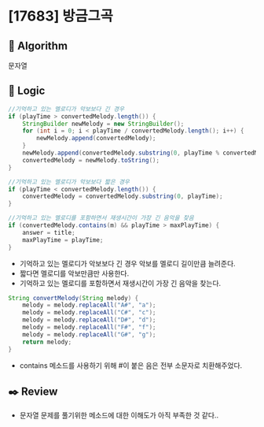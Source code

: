 # [17683] 방금그곡

## :pushpin: **Algorithm**

문자열

## :round_pushpin: **Logic**

```java
//기억하고 있는 멜로디가 악보보다 긴 경우
if (playTime > convertedMelody.length()) {
    StringBuilder newMelody = new StringBuilder();
    for (int i = 0; i < playTime / convertedMelody.length(); i++) {
        newMelody.append(convertedMelody);
    }
    newMelody.append(convertedMelody.substring(0, playTime % convertedMelody.length()));
    convertedMelody = newMelody.toString();
}

//기억하고 있는 멜로디가 악보보다 짧은 경우
if (playTime < convertedMelody.length()) {
    convertedMelody = convertedMelody.substring(0, playTime);
}

//기억하고 있는 멜로디를 포함하면서 재생시간이 가장 긴 음악을 찾음
if (convertedMelody.contains(m) && playTime > maxPlayTime) {
    answer = title;
    maxPlayTime = playTime;
}
```

- 기억하고 있는 멜로디가 악보보다 긴 경우 악보를 멜로디 길이만큼 늘려준다.
- 짧다면 멜로디를 악보만큼만 사용한다.
- 기억하고 있는 멜로디를 포함하면서 재생시간이 가장 긴 음악을 찾는다.

```java
String convertMelody(String melody) {
    melody = melody.replaceAll("A#", "a");
    melody = melody.replaceAll("C#", "c");
    melody = melody.replaceAll("D#", "d");
    melody = melody.replaceAll("F#", "f");
    melody = melody.replaceAll("G#", "g");
    return melody;
}
```

- contains 메소드를 사용하기 위해 #이 붙은 음은 전부 소문자로 치환해주었다.

## :black_nib: **Review**

- 문자열 문제를 풀기위한 메소드에 대한 이해도가 아직 부족한 것 같다..
